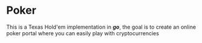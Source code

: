 # Poker
This is a Texas Hold'em implementation in ___go___, the goal is to create an online poker portal where you can easily play with cryptocurrencies
